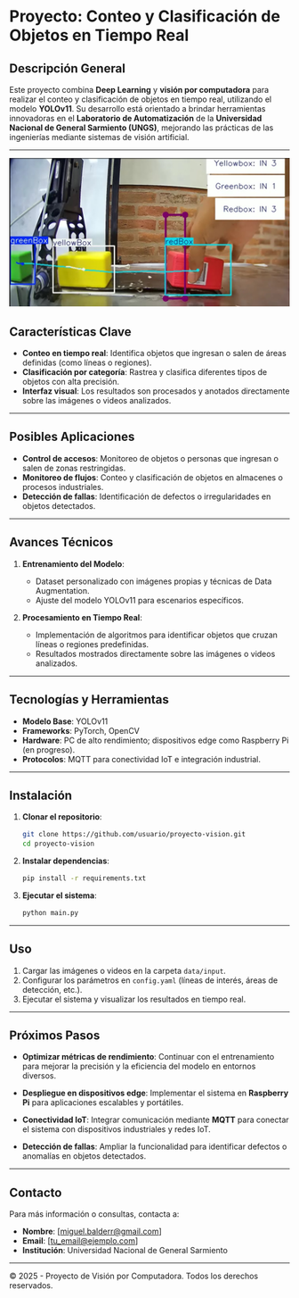 
# Proyecto: Conteo y Clasificación de Objetos en Tiempo Real

## Descripción General
Este proyecto combina **Deep Learning** y **visión por computadora** para realizar el conteo y clasificación de objetos en tiempo real, utilizando el modelo **YOLOv11**. Su desarrollo está orientado a brindar herramientas innovadoras en el **Laboratorio de Automatización** de la **Universidad Nacional de General Sarmiento (UNGS)**, mejorando las prácticas de las ingenierías mediante sistemas de visión artificial.

---

![Conteo objetos](reports/figures/imgReadme.jpg)


## Características Clave
- **Conteo en tiempo real**: Identifica objetos que ingresan o salen de áreas definidas (como líneas o regiones).
- **Clasificación por categoría**: Rastrea y clasifica diferentes tipos de objetos con alta precisión.
- **Interfaz visual**: Los resultados son procesados y anotados directamente sobre las imágenes o videos analizados.

---

## Posibles Aplicaciones
- **Control de accesos**: Monitoreo de objetos o personas que ingresan o salen de zonas restringidas.
- **Monitoreo de flujos**: Conteo y clasificación de objetos en almacenes o procesos industriales.
- **Detección de fallas**: Identificación de defectos o irregularidades en objetos detectados.

---

## Avances Técnicos
1. **Entrenamiento del Modelo**:
   - Dataset personalizado con imágenes propias y técnicas de Data Augmentation.
   - Ajuste del modelo YOLOv11 para escenarios específicos.

2. **Procesamiento en Tiempo Real**:
   - Implementación de algoritmos para identificar objetos que cruzan líneas o regiones predefinidas.
   - Resultados mostrados directamente sobre las imágenes o videos analizados.

---

## Tecnologías y Herramientas
- **Modelo Base**: YOLOv11
- **Frameworks**: PyTorch, OpenCV
- **Hardware**: PC de alto rendimiento; dispositivos edge como Raspberry Pi (en progreso).
- **Protocolos**: MQTT para conectividad IoT e integración industrial.

---

## Instalación
1. **Clonar el repositorio**:
   ```bash
   git clone https://github.com/usuario/proyecto-vision.git
   cd proyecto-vision
   ```

2. **Instalar dependencias**:
   ```bash
   pip install -r requirements.txt
   ```

3. **Ejecutar el sistema**:
   ```bash
   python main.py
   ```

---

## Uso
1. Cargar las imágenes o videos en la carpeta `data/input`.
2. Configurar los parámetros en `config.yaml` (líneas de interés, áreas de detección, etc.).
3. Ejecutar el sistema y visualizar los resultados en tiempo real.

---

## Próximos Pasos
- **Optimizar métricas de rendimiento**:
  Continuar con el entrenamiento para mejorar la precisión y la eficiencia del modelo en entornos diversos.

- **Despliegue en dispositivos edge**:
  Implementar el sistema en **Raspberry Pi** para aplicaciones escalables y portátiles.

- **Conectividad IoT**:
  Integrar comunicación mediante **MQTT** para conectar el sistema con dispositivos industriales y redes IoT.

- **Detección de fallas**:
  Ampliar la funcionalidad para identificar defectos o anomalías en objetos detectados.

---

## Contacto
Para más información o consultas, contacta a:
- **Nombre**: [miguel.balderr@gmail.com]
- **Email**: [tu_email@ejemplo.com]
- **Institución**: Universidad Nacional de General Sarmiento

---

© 2025 - Proyecto de Visión por Computadora. Todos los derechos reservados.




